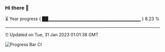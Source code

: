 ### Hi there 👋

⏳ Year progress { ██▁▁▁▁▁▁▁▁▁▁▁▁▁▁▁▁▁▁▁▁▁▁▁▁▁▁▁▁ } 8.23 %

---

⏰ Updated on Tue, 31 Jan 2023 01:01:38 GMT

![Progress Bar CI](https://github.com/liununu/liununu/workflows/Progress%20Bar%20CI/badge.svg)
